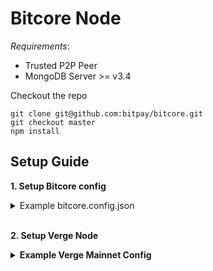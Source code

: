 Bitcore Node
============
_Requirements_:
- Trusted P2P Peer
- MongoDB Server >= v3.4

Checkout the repo

```
git clone git@github.com:bitpay/bitcore.git
git checkout master
npm install
```

## Setup Guide

**1. Setup Bitcore config**

<details>
<summary>Example bitcore.config.json</summary>
<br>

```
{
  "bitcoreNode": {
    "chains": {
      "XVG": {
        "mainnet": {
          "chainSource": "p2p",
          "trustedPeers": [
            {
              "host": "127.0.0.1",
              "port": 21102
            }
          ],
          "rpc": {
            "host": "127.0.0.1",
            "port": 20102,
            "username": "RPCUSER",
            "password": "RPCPASS"
          }
        }
      }
    }
  }
}
```

</details>
<br>

**2. Setup Verge Node**

<details>
<summary><b> Example Verge Mainnet Config </b></summary>
<br>

```
whitelist=127.0.0.1
txindex=0
listen=1
server=1
irc=1
upnp=1

# Make sure port & rpcport matches the 
# bitcore.config.json ports for XVG mainnet

```
port=21102
rpcport=20102
rpcallowip=127.0.0.1

rpcuser=RPCUSER
rpcpassword=RPCPASS
```
</details>
<br>

**3. Run Verge node**
<details>
<summary><b>Example Starting a Verge Node</b></summary>
<br>
  
```
# Path to your verge application and path to the config above
/Applications/Verge-Qt.app/Contents/MacOS/Verge-Qt -datadir=/Users/username/blockchains/verge-core/networks/mainnet/
```

</details>
<br>

**4. Start Bitcore**

```
npm run node
```

## API Documentation

[REST API parameters and example responses](./packages/bitcore-node/docs/api-documentation.md)

[Websockets API namespaces, event names, and parameters](./packages/bitcore-node/docs/sockets-api.md)

[Testing Bitcore-node in RegTest](./packages/bitcore-node/docs/wallet-guide.md)

[Wallet Guide - Creating, Signing, Import Address](./packages/bitcore-client/README.md)

## Contributing

See [CONTRIBUTING.md](https://github.com/vergecurrency/bitcore) on the main bitcore repo for information about how to contribute.

## License

Code released under [the MIT license](https://github.com/vergecurrency/bitcore/blob/master/LICENSE).

Copyright 2015-2019 BitPay, Inc. Bitcore is a trademark maintained by BitPay, Inc.
